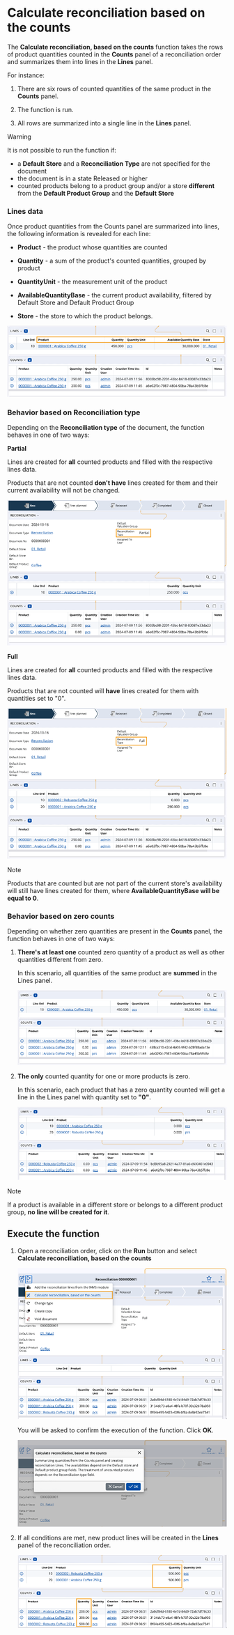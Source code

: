 # Calculate reconciliation based on the counts

The **Calculate reconciliation, based on the counts** function takes the rows of product quantities counted in the **Counts** panel of a reconciliation order and summarizes them into lines in the **Lines** panel.

For instance: 

1. There are six rows of counted quantities of the same product in the **Counts** panel.

2. The function is run. 

3. All rows are summarized into a single line in the **Lines** panel.

> [!WARNING]
> It is not possible to run the function if: <br>
> * a **Default Store** and a **Reconciliation Type** are not specified for the document
> * the document is in a state Released or higher <br>
> * counted products belong to a product group and/or a store **different** from the **Default Product Group** and the **Default Store**

### Lines data

Once product quantities from the Counts panel are summarized into lines, the following information is revealed for each line:

* **Product** - the product whose quantities are counted

* **Quantity** - a sum of the product's counted quantities, grouped by product

* **QuantityUnit** - the measurement unit of the product

* **AvailableQuantityBase** - the current product availability, filtered by Default Store and Default Product Group 

* **Store** - the store to which the product belongs.

![pictures](pictures/linedata.png)

### Behavior based on Reconciliation type

Depending on the **Reconciliation type** of the document, the function behaves in one of two ways:

**Partial** 

Lines are created for **all** counted products and filled with the respective lines data.

Products that are not counted **don't have** lines created for them and their current availability will not be changed.

![pictures](pictures/partial_reconc.png)
  
**Full**

Lines are created for **all** counted products and filled with the respective lines data.

Products that are not counted will **have** lines created for them with quantities set to "0".

![pictures](pictures/full_reconc.png)

> [!NOTE]
> Products that are counted but are not part of the current store's availability will still have lines created for them, where **AvailableQuantityBase will be equal to 0**. 

### Behavior based on zero counts

Depending on whether zero quantities are present in the **Counts** panel, the function behaves in one of two ways:

1. **There's at least one** counted zero quantity of a product as well as other quantities different from zero.

   In this scenario, all quantities of the same product are **summed** in the Lines panel.

   ![pictures](pictures/zero_other.png)
  
2. **The only** counted quantity for one or more products is zero.

   In this scenario, each product that has a zero quantity counted will get a line in the Lines panel with quantity set to **"0"**.

   ![pictures](pictures/zero_only.png)

> [!NOTE]
> If a product is available in a different store or belongs to a different product group, **no line will be created for it**.

## Execute the function

1. Open a reconciliation order, click on the **Run** button and select **Calculate reconciliation, based on the counts**

   ![pictures](pictures/function_execs.png)

   You will be asked to confirm the execution of the function. Click **OK**.

   ![pictures](pictures/function_warnings.png)

2. If all conditions are met, new product lines will be created in the **Lines** panel of the reconciliation order.

   ![pictures](pictures/summed_quantities.png)


   
